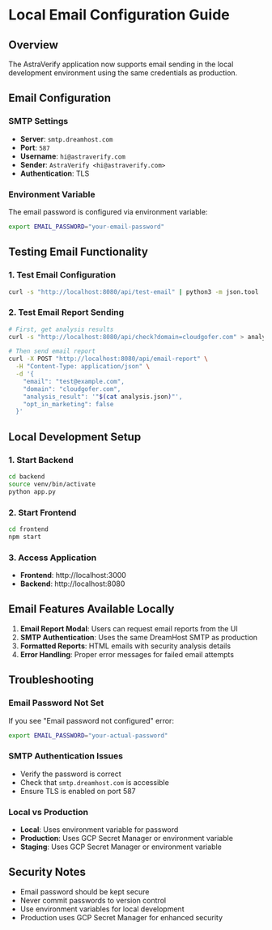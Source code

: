 # Local Email Configuration Guide

## Overview
The AstraVerify application now supports email sending in the local development environment using the same credentials as production.

## Email Configuration

### SMTP Settings
- **Server**: `smtp.dreamhost.com`
- **Port**: `587`
- **Username**: `hi@astraverify.com`
- **Sender**: `AstraVerify <hi@astraverify.com>`
- **Authentication**: TLS

### Environment Variable
The email password is configured via environment variable:
```bash
export EMAIL_PASSWORD="your-email-password"
```

## Testing Email Functionality

### 1. Test Email Configuration
```bash
curl -s "http://localhost:8080/api/test-email" | python3 -m json.tool
```

### 2. Test Email Report Sending
```bash
# First, get analysis results
curl -s "http://localhost:8080/api/check?domain=cloudgofer.com" > analysis.json

# Then send email report
curl -X POST "http://localhost:8080/api/email-report" \
  -H "Content-Type: application/json" \
  -d '{
    "email": "test@example.com",
    "domain": "cloudgofer.com",
    "analysis_result": '"$(cat analysis.json)"',
    "opt_in_marketing": false
  }'
```

## Local Development Setup

### 1. Start Backend
```bash
cd backend
source venv/bin/activate
python app.py
```

### 2. Start Frontend
```bash
cd frontend
npm start
```

### 3. Access Application
- **Frontend**: http://localhost:3000
- **Backend**: http://localhost:8080

## Email Features Available Locally

1. **Email Report Modal**: Users can request email reports from the UI
2. **SMTP Authentication**: Uses the same DreamHost SMTP as production
3. **Formatted Reports**: HTML emails with security analysis details
4. **Error Handling**: Proper error messages for failed email attempts

## Troubleshooting

### Email Password Not Set
If you see "Email password not configured" error:
```bash
export EMAIL_PASSWORD="your-actual-password"
```

### SMTP Authentication Issues
- Verify the password is correct
- Check that `smtp.dreamhost.com` is accessible
- Ensure TLS is enabled on port 587

### Local vs Production
- **Local**: Uses environment variable for password
- **Production**: Uses GCP Secret Manager or environment variable
- **Staging**: Uses GCP Secret Manager or environment variable

## Security Notes
- Email password should be kept secure
- Never commit passwords to version control
- Use environment variables for local development
- Production uses GCP Secret Manager for enhanced security
